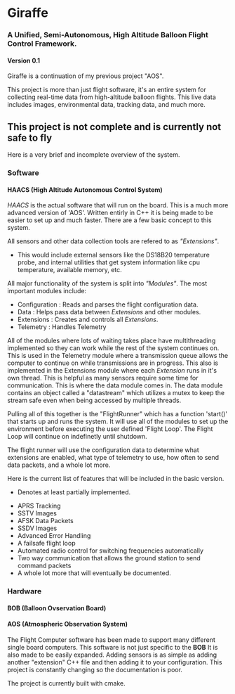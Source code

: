 # Giraffe
### A Unified, Semi-Autonomous, High Altitude Balloon Flight Control Framework.
#### Version 0.1


Giraffe is a continuation of my previous project "AOS".

This project is more than just flight software, it's an entire system for
collecting real-time data from high-altitude balloon flights. This live data 
includes images, environmental data, tracking data, and much more.

## This project is not complete and is currently not safe to fly

Here is a very brief and incomplete overview of the system.

### Software  
#### HAACS (High Altitude Autonomous Control System)
*HAACS* is the actual software that will run on the board. This is a much
more advanced version of 'AOS'. Written entirly in C++ it is being made to be
easier to set up and much faster. There are a few basic concept to this system.


All sensors and other data collection tools are refered to as *"Extensions"*.
- This would include external sensors like the DS18B20 temperature probe,
and internal utilities that get system information like cpu temperature,
available memory, etc.


All major functionality of the system is split into *"Modules"*. The most
important modules include:
- Configuration : Reads and parses the flight configuration data.
- Data : Helps pass data between *Extensions* and other modules.
- Extensions : Creates and controls all *Extensions*.
- Telemetry : Handles Telemetry

All of the modules where lots of waiting takes place have multithreading
implemented so they can work while the rest of the system continues on.
This is used in the Telemetry module where a transmission queue allows
the computer to continue on while transmissions are in progress. 
This also is implemented in the Extensions module where each *Extension*
runs in it's own thread. This is helpful as many sensors require some
time for communication. This is where the data module comes in. The
data module contains an object called a "datastream" which utilizes a mutex
to keep the stream safe even when being accessed by multiple threads.

Pulling all of this together is the "FlightRunner" which has a function 
'start()' that starts up and runs the system. It will use all of the modules
to set up the environment before executing the user defined 'Flight Loop'.
The Flight Loop will continue on indefinetly until shutdown.

The flight runner will use the configuration data to determine what extensions
are enabled, what type of telemetry to use, how often to send data packets, and
a whole lot more.

Here is the current list of features that will be included in the basic version. 
* Denotes at least partially implemented.
- APRS Tracking
- SSTV Images
- AFSK Data Packets
- SSDV Images
- Advanced Error Handling
- A failsafe flight loop
- Automated radio control for switching frequencies automatically
- Two way communication that allows the ground station to send command packets
- A whole lot more that will eventually be documented.

### Hardware
#### BOB (Balloon Ovservation Board)
#### AOS (Atmospheric Observation System)

The Flight Computer software has been made to support many different single
board computers. This software is not just specific to the **BOB** It is also made to be easily expanded. Adding sensors is
as simple as adding another "extension" C++ file and then adding it to
your configuration. This project is constantly changing so the documentation
is poor.

The project is currently built with cmake.